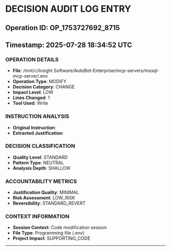 # DECISION AUDIT LOG ENTRY
## Operation ID: OP_1753727692_8715
## Timestamp: 2025-07-28 18:34:52 UTC

### OPERATION DETAILS
- **File**: /mnt/c/Insight Software/AutoBot-Enterprise/mcp-servers/mssql-mcp-server/.env
- **Operation Type**: MODIFY
- **Decision Category**: CHANGE
- **Impact Level**: LOW
- **Lines Changed**: 1
- **Tool Used**: Write

### INSTRUCTION ANALYSIS
- **Original Instruction**: 
- **Extracted Justification**: 

### DECISION CLASSIFICATION
- **Quality Level**: STANDARD
- **Pattern Type**: NEUTRAL
- **Analysis Depth**: SHALLOW

### ACCOUNTABILITY METRICS
- **Justification Quality**: MINIMAL
- **Risk Assessment**: LOW_RISK
- **Reversibility**: STANDARD_REVERT

### CONTEXT INFORMATION
- **Session Context**: Code modification session
- **File Type**: Programming file (.env)
- **Project Impact**: SUPPORTING_CODE

---
